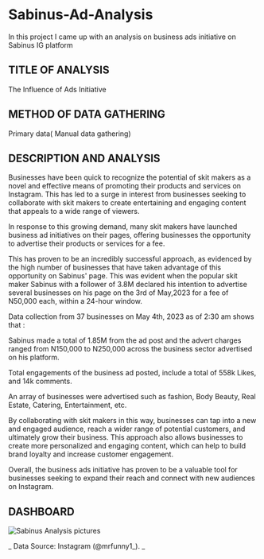 # Sabinus-Ad-Analysis
In this project I came up with an analysis on business ads initiative on Sabinus IG platform
## TITLE OF ANALYSIS

The Influence of Ads Initiative

## METHOD OF DATA GATHERING

Primary data( Manual data gathering)

## DESCRIPTION AND ANALYSIS

Businesses have been quick to recognize the potential of skit makers as a novel and effective means of promoting their products and services on Instagram. This has led to a surge in interest from businesses seeking to collaborate with skit makers to create entertaining and engaging content that appeals to a wide range of viewers.

In response to this growing demand, many skit makers have launched business ad initiatives on their pages, offering businesses the opportunity to advertise their products or services for a fee.

This has proven to be an incredibly successful approach, as evidenced by the high number of businesses that have taken advantage of this opportunity on Sabinus' page. This was evident when the popular skit maker Sabinus with a follower of 3.8M declared his intention to advertise several businesses on his page on the 3rd of May,2023 for a fee of N50,000 each, within a 24-hour window.

Data collection from 37 businesses on May 4th, 2023 as of 2:30 am shows that :

Sabinus made a total of 1.85M from the ad post and the advert charges ranged from N150,000 to N250,000 across the business sector advertised on his platform.

Total engagements of the business ad posted, include a total of 558k Likes, and 14k comments.

An array of businesses were advertised such as fashion, Body Beauty, Real Estate, Catering, Entertainment, etc.

By collaborating with skit makers in this way, businesses can tap into a new and engaged audience, reach a wider range of potential customers, and ultimately grow their business. This approach also allows businesses to create more personalized and engaging content, which can help to build brand loyalty and increase customer engagement.

Overall, the business ads initiative has proven to be a valuable tool for businesses seeking to expand their reach and connect with new audiences on Instagram.



## DASHBOARD

![Sabinus Analysis pictures](https://github.com/opeyemitai/Sabinus-Ad-Analysis/assets/119592062/652b8deb-32b8-4dca-8ae7-666054a8f2ba)

_ Data Source: Instagram (@mrfunny1_). _
